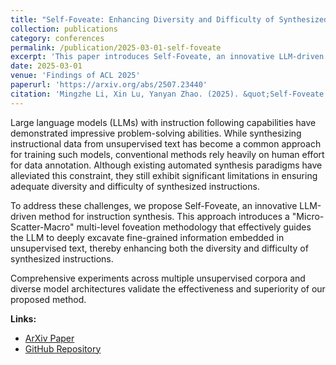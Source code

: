 ```yaml
---
title: "Self-Foveate: Enhancing Diversity and Difficulty of Synthesized Instructions from Unsupervised Text via Multi-Level Foveation"
collection: publications
category: conferences
permalink: /publication/2025-03-01-self-foveate
excerpt: 'This paper introduces Self-Foveate, an innovative LLM-driven method for instruction synthesis that uses multi-level foveation to enhance both diversity and difficulty of synthesized instructions from unsupervised text.'
date: 2025-03-01
venue: 'Findings of ACL 2025'
paperurl: 'https://arxiv.org/abs/2507.23440'
citation: 'Mingzhe Li, Xin Lu, Yanyan Zhao. (2025). &quot;Self-Foveate: Enhancing Diversity and Difficulty of Synthesized Instructions from Unsupervised Text via Multi-Level Foveation.&quot; <i>Findings of ACL 2025</i>.'
---
```


Large language models (LLMs) with instruction following capabilities have demonstrated impressive problem-solving abilities. While synthesizing instructional data from unsupervised text has become a common approach for training such models, conventional methods rely heavily on human effort for data annotation. Although existing automated synthesis paradigms have alleviated this constraint, they still exhibit significant limitations in ensuring adequate diversity and difficulty of synthesized instructions. 

To address these challenges, we propose Self-Foveate, an innovative LLM-driven method for instruction synthesis. This approach introduces a "Micro-Scatter-Macro" multi-level foveation methodology that effectively guides the LLM to deeply excavate fine-grained information embedded in unsupervised text, thereby enhancing both the diversity and difficulty of synthesized instructions. 

Comprehensive experiments across multiple unsupervised corpora and diverse model architectures validate the effectiveness and superiority of our proposed method.

**Links:**
- [ArXiv Paper](https://arxiv.org/abs/2507.23440)
- [GitHub Repository](https://github.com/username/self-foveate) <!-- Update with actual GitHub link when available -->